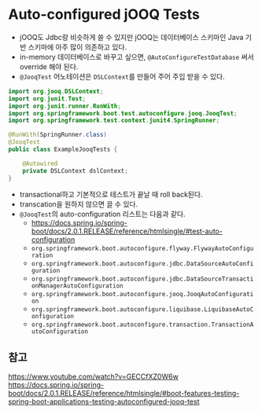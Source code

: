 # Auto-configured jOOQ Tests

- jOOQ도 Jdbc랑 비슷하게 쓸 수 있지만 jOOQ는 데이터베이스 스키마인 Java 기반 스키마에 아주 많이 의존하고 있다.
- in-memory 데이터베이스로 바꾸고 싶으면, ```@AutoConfigureTestDatabase``` 써서 override 해야 된다.
- ```@JooqTest``` 어노테이션은 ```DSLContext```를 만들어 주어 주입 받을 수 있다.
```java
import org.jooq.DSLContext;
import org.junit.Test;
import org.junit.runner.RunWith;
import org.springframework.boot.test.autoconfigure.jooq.JooqTest;
import org.springframework.test.context.junit4.SpringRunner;

@RunWith(SpringRunner.class)
@JooqTest
public class ExampleJooqTests {

	@Autowired
	private DSLContext dslContext;
}
```
- transactional하고 기본적으로 테스트가 끝날 때 roll back된다.
- transcation을 원하지 않으면 끌 수 있다.
- ```@JooqTest```의 auto-configuration 리스트는 다음과 같다.
    - https://docs.spring.io/spring-boot/docs/2.0.1.RELEASE/reference/htmlsingle/#test-auto-configuration
    - ```org.springframework.boot.autoconfigure.flyway.FlywayAutoConfiguration```
    - ```org.springframework.boot.autoconfigure.jdbc.DataSourceAutoConfiguration```
    - ```org.springframework.boot.autoconfigure.jdbc.DataSourceTransactionManagerAutoConfiguration```
    - ```org.springframework.boot.autoconfigure.jooq.JooqAutoConfiguration```
    - ```org.springframework.boot.autoconfigure.liquibase.LiquibaseAutoConfiguration```
    - ```org.springframework.boot.autoconfigure.transaction.TransactionAutoConfiguration```

## 참고
https://www.youtube.com/watch?v=GECCfXZ0W6w
https://docs.spring.io/spring-boot/docs/2.0.1.RELEASE/reference/htmlsingle/#boot-features-testing-spring-boot-applications-testing-autoconfigured-jooq-test
